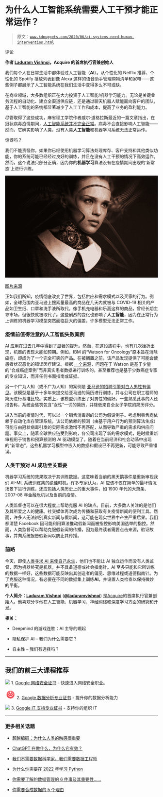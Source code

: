 # 为什么人工智能系统需要人工干预才能正常运作？

> 原文：[`www.kdnuggets.com/2020/06/ai-systems-need-human-intervention.html`](https://www.kdnuggets.com/2020/06/ai-systems-need-human-intervention.html)

评论

**作者 [Laduram Vishnoi](https://www.linkedin.com/in/laduramvishnoi/)，Acquire 的首席执行官兼创始人**

我们每个人在日常生活中都体验过人工智能（**AI**）。从个性化的 Netflix 推荐、个性化的 Spotify 播放列表到像 Alexa 这样的语音助手管理购物清单和家电——这些例子都展示了人工智能系统在我们生活中变得多么不可或缺。

在商业领域，大多数组织正在大力投资于人工智能/机器学习能力。无论是关键业务流程的自动化、建立全渠道供应链，还是通过聊天机器人赋能面向客户的团队，基于人工智能的系统都显著减少了人工工作和成本，提高了业务的盈利能力。

尽管取得了这些成功，麻省理工学院作者威尔·道格拉斯最近的一篇文章指出，在冠状病毒疫情期间，[人工智能系统并不完全正常](https://www.technologyreview.com/2020/05/11/1001563/covid-pandemic-broken-ai-machine-learning-amazon-retail-fraud-humans-in-the-loop/)。病毒不会直接影响人工智能——然而，它确实影响了人类，没有人类**人工智能**和机器学习系统无法正常运作。

惊讶吗？

我们不能责怪你。如果你已经使用机器学习算法处理库存、客户支持和其他类似功能，你的系统可能已经经过良好的训练，并且在没有人工干预的情况下高效运作。然而，这个说法只部分正确，因为你的**机器学习**算法没有在疫情期间出现的‘新常态’上进行训练。

![图示](img/8888ad0c623c9759cbf130c14fb76b71.png)

[图片来源](https://pixabay.com/photos/robot-woman-face-cry-sad-3010309/)

正如我们所知，疫情彻底改变了世界，包括供应和需求模式以及买家的行为。例如，全球范围内亚马逊上搜索量最高的商品在几天内就被与 COVID-19 相关的产品如卫生纸、口罩和洗手液所取代。像手机充电器和乐高这样的商品，曾经长期主导市场，但很快就被取代了。这些剧烈的变化也影响了**人工智能**，因为在正常行为上训练的机器学习模型突然面临巨大的偏差，许多模型无法正常工作。

### **疫情前值得注意的人工智能失败案例**

AI 应用在过去几年中得到了显著的提升。然而，在这段旅程中，也有几次挫折出现，机器的表现未能如预期。例如，IBM 的“Watson for Oncology”原本旨在消除癌症，却成为了一个完全可笑的产品。在被搁置之前，该产品发现提供了可能会使患者状况恶化的错误医疗建议。根据 [一个来源](https://www.statnews.com/2018/07/25/ibm-watson-recommended-unsafe-incorrect-treatments/)，问题在于 Watson 是基于少量的“合成癌症案例”而非真实患者数据进行训练的。甚至推荐也是基于少数癌症专家的专业知识，而非任何书面指南或证据。

另一个广为人知（或不广为人知）的案例是 [亚马逊的招聘引擎对白人男性有偏见](https://www.reuters.com/article/us-amazon-com-jobs-automation-insight/amazon-scraps-secret-ai-recruiting-tool-that-showed-bias-against-women-idUSKCN1MK08G)。该模型是基于十多年来提交给亚马逊的简历进行训练，并与公司在职工程师的简历进行基准比较。实质上，该模型训练出了对男性的偏好。一些熟悉此事的人还报告称，系统会惩罚包含“女性”一词的简历，并降低来自全女子学院的简历评分。

进入当前的疫情时代，可以以一个销售消毒剂的公司为假设例子。考虑到零售商依赖于自动化库存管理系统，该公司依赖的预测（由基于用户行为的预测算法生成）可能与由冠状病毒引发的实际需求激增不再匹配，从而导致严重的需求和供应问题。事实上，随着全球供应链受到影响，各公司出现了新的需求模式，是时候重新审视用于销售和预算预测的 AI 驱动模型了。随着在当前经济和社会动荡中出现的“新常态”，这些机器学习模型中嵌入的数据和假设已不再更新，可能导致严重错误。

### **人类干预对 AI 成功至关重要**

机器学习系统的效果取决于其训练数据。这意味着当前的黑天鹅事件是重新审视我们 AI-ML 系统训练集的绝佳时机。许多专家认为，AI 应该不仅在简单的最坏情况场景下进行训练，还应包括人类历史上的重大事件，如 1930 年代的大萧条、2007-08 年金融危机以及当前的疫情。

人类监督也可以在很大程度上帮助克服 AI 的缺点。目前，大多数人关注的是他们及其所爱之人的健康。社交媒体再次成为传播和获取有关疫情新闻的便利工具。然而，许多人无法辨别真实新闻与假新闻，这可能在现实世界中产生严重后果。我们都清楚 Facebook 因可能利用算法推动假新闻而被指控影响美国选举的指控。然而，人类监督可以帮助克服假新闻的传播，因为最终读者需要点击来源，验证故事，并向系统报告假新闻以防止其传播。

### **前路**

今天，即使[人类寻求 AI 来使自己永生](https://medium.com/@laduram/how-can-artificial-intelligence-immortalize-human-beings-ccd60aeebf3c)，他们也不能让 AI 独立运作而没有人类监督，因为机器终究是机器，并不具备道德或社会指南针。AI 至多只能和它所训练的数据一样好，这些数据可能反映出其创造者的偏见、思维过程或道德指南针。为了克服这种情况，有必要在不同的数据集上训练**AI**，并设置人类检查以保持微妙的平衡。

**个人简介：[Laduram Vishnoi](https://www.linkedin.com/in/laduramvishnoi/)** (**[@laduramvishnoi](https://twitter.com/laduramvishnoi)**) 是[Acquire](https://acquire.io/)的首席执行官兼创始人。他喜欢分享他在人工智能、机器学习、神经网络和深度学习方面的研究和开发。

**相关：**

+   Deepmind 的游戏连胜：AI 主导的崛起

+   隐私保护 AI – 我们为什么需要它？

+   自主性 – 我们有选择吗？

* * *

## 我们的前三大课程推荐

![](img/0244c01ba9267c002ef39d4907e0b8fb.png) 1\. [Google 网络安全证书](https://www.kdnuggets.com/google-cybersecurity) - 快速进入网络安全职业。

![](img/e225c49c3c91745821c8c0368bf04711.png) 2\. [Google 数据分析专业证书](https://www.kdnuggets.com/google-data-analytics) - 提升你的数据分析能力

![](img/0244c01ba9267c002ef39d4907e0b8fb.png) 3\. [Google IT 支持专业证书](https://www.kdnuggets.com/google-itsupport) - 支持你的组织 IT

* * *

### 更多相关话题

+   [超越编码：为什么人类的触感很重要](https://www.kdnuggets.com/beyond-coding-why-the-human-touch-matters)

+   [ChatGPT 在做什么，为什么它有效？](https://www.kdnuggets.com/2023/04/chatgpt-work.html)

+   [我们不需要数据科学家，我们需要数据工程师](https://www.kdnuggets.com/2021/02/dont-need-data-scientists-need-data-engineers.html)

+   [为什么你需要在 2022 年学习 Python](https://www.kdnuggets.com/2022/04/need-learn-python-2022.html)

+   [你需要了解的数据管理的 6 件事及其重要性……](https://www.kdnuggets.com/2022/05/6-things-need-know-data-management-matters-computer-vision.html)

+   [你需要合成数据的 5 个理由](https://www.kdnuggets.com/2023/02/5-reasons-need-synthetic-data.html)
